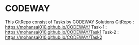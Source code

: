 # CODEWAY
This GitRepo consist of Tasks by CODEWAY Solutions
GitRepo : https://mohansai010.github.io/CODEWAY/
Task-1 : https://mohansai010.github.io/CODEWAY/Task1
Task-2 : https://mohansai010.github.io/CODEWAY/Task2
